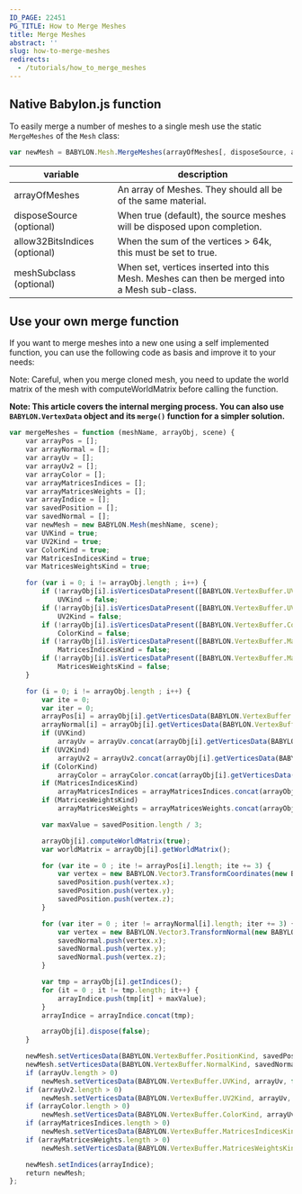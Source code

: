 ```yaml
---
ID_PAGE: 22451
PG_TITLE: How to Merge Meshes
title: Merge Meshes
abstract: ''
slug: how-to-merge-meshes
redirects:
  - /tutorials/how_to_merge_meshes
---
```



## Native Babylon.js function

To easily merge a number of meshes to a single mesh use the static `MergeMeshes` of the `Mesh` class:

```javascript
var newMesh = BABYLON.Mesh.MergeMeshes(arrayOfMeshes[, disposeSource, allow32BitsIndices, meshSubclass]);
```

|variable| description|
|----------|-----------|
|arrayOfMeshes| An array of Meshes.  They should all be of the same material.|
|disposeSource (optional)| When true (default), the source meshes will be disposed upon completion.|
|allow32BitsIndices (optional)| When the sum of the vertices > 64k, this must be set to true.|
|meshSubclass (optional)| When set, vertices inserted into this Mesh.  Meshes can then be merged into a Mesh sub-class.|

## Use your own merge function

If you want to merge meshes into a new one using a self implemented function, you can use the following code as basis and improve it to your needs:

Note: Careful, when you merge cloned mesh, you need to update the world matrix of the mesh with computeWorldMatrix before calling the function.

**Note: This article covers the internal merging process. You can also use ```BABYLON.VertexData``` object and its ```merge()``` function for a simpler solution.**

```javascript
var mergeMeshes = function (meshName, arrayObj, scene) {
    var arrayPos = [];
    var arrayNormal = [];
    var arrayUv = [];
    var arrayUv2 = [];
    var arrayColor = [];
    var arrayMatricesIndices = [];
    var arrayMatricesWeights = [];
    var arrayIndice = [];
    var savedPosition = [];
    var savedNormal = [];
    var newMesh = new BABYLON.Mesh(meshName, scene);
    var UVKind = true;
    var UV2Kind = true;
    var ColorKind = true;
    var MatricesIndicesKind = true;
    var MatricesWeightsKind = true;

    for (var i = 0; i != arrayObj.length ; i++) {
        if (!arrayObj[i].isVerticesDataPresent([BABYLON.VertexBuffer.UVKind]))
            UVKind = false;
        if (!arrayObj[i].isVerticesDataPresent([BABYLON.VertexBuffer.UV2Kind]))
            UV2Kind = false;
        if (!arrayObj[i].isVerticesDataPresent([BABYLON.VertexBuffer.ColorKind]))
            ColorKind = false;
        if (!arrayObj[i].isVerticesDataPresent([BABYLON.VertexBuffer.MatricesIndicesKind]))
            MatricesIndicesKind = false;
        if (!arrayObj[i].isVerticesDataPresent([BABYLON.VertexBuffer.MatricesWeightsKind]))
            MatricesWeightsKind = false;
    }

    for (i = 0; i != arrayObj.length ; i++) {
        var ite = 0;
        var iter = 0;
        arrayPos[i] = arrayObj[i].getVerticesData(BABYLON.VertexBuffer.PositionKind);
        arrayNormal[i] = arrayObj[i].getVerticesData(BABYLON.VertexBuffer.NormalKind);
        if (UVKind)
            arrayUv = arrayUv.concat(arrayObj[i].getVerticesData(BABYLON.VertexBuffer.UVKind));
        if (UV2Kind)
            arrayUv2 = arrayUv2.concat(arrayObj[i].getVerticesData(BABYLON.VertexBuffer.UV2Kind));
        if (ColorKind)
            arrayColor = arrayColor.concat(arrayObj[i].getVerticesData(BABYLON.VertexBuffer.ColorKind));
        if (MatricesIndicesKind)
            arrayMatricesIndices = arrayMatricesIndices.concat(arrayObj[i].getVerticesData(BABYLON.VertexBuffer.MatricesIndicesKind));
        if (MatricesWeightsKind)
            arrayMatricesWeights = arrayMatricesWeights.concat(arrayObj[i].getVerticesData(BABYLON.VertexBuffer.MatricesWeightsKind));

        var maxValue = savedPosition.length / 3;

        arrayObj[i].computeWorldMatrix(true);
        var worldMatrix = arrayObj[i].getWorldMatrix();

        for (var ite = 0 ; ite != arrayPos[i].length; ite += 3) {
            var vertex = new BABYLON.Vector3.TransformCoordinates(new BABYLON.Vector3(arrayPos[i][ite], arrayPos[i][ite + 1], arrayPos[i][ite + 2]), worldMatrix);
            savedPosition.push(vertex.x);
            savedPosition.push(vertex.y);
            savedPosition.push(vertex.z);
        }

        for (var iter = 0 ; iter != arrayNormal[i].length; iter += 3) {
            var vertex = new BABYLON.Vector3.TransformNormal(new BABYLON.Vector3(arrayNormal[i][iter], arrayNormal[i][iter + 1], arrayNormal[i][iter + 2]), worldMatrix);
            savedNormal.push(vertex.x);
            savedNormal.push(vertex.y);
            savedNormal.push(vertex.z);
        }

        var tmp = arrayObj[i].getIndices();
        for (it = 0 ; it != tmp.length; it++) {
            arrayIndice.push(tmp[it] + maxValue);
        }
        arrayIndice = arrayIndice.concat(tmp);

        arrayObj[i].dispose(false);
    }

    newMesh.setVerticesData(BABYLON.VertexBuffer.PositionKind, savedPosition, false);
    newMesh.setVerticesData(BABYLON.VertexBuffer.NormalKind, savedNormal, false);
    if (arrayUv.length > 0)
        newMesh.setVerticesData(BABYLON.VertexBuffer.UVKind, arrayUv, false);
    if (arrayUv2.length > 0)
        newMesh.setVerticesData(BABYLON.VertexBuffer.UV2Kind, arrayUv, false);
    if (arrayColor.length > 0)
        newMesh.setVerticesData(BABYLON.VertexBuffer.ColorKind, arrayUv, false);
    if (arrayMatricesIndices.length > 0)
        newMesh.setVerticesData(BABYLON.VertexBuffer.MatricesIndicesKind, arrayUv, false);
    if (arrayMatricesWeights.length > 0)
        newMesh.setVerticesData(BABYLON.VertexBuffer.MatricesWeightsKind, arrayUv, false);

    newMesh.setIndices(arrayIndice);
    return newMesh;
};
```
